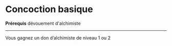 # Concoction basique

<p><strong>Prérequis</strong> dévouement d'alchimiste</p>
<hr>
<p>Vous gagnez un don d’alchimiste de niveau 1 ou 2</p>